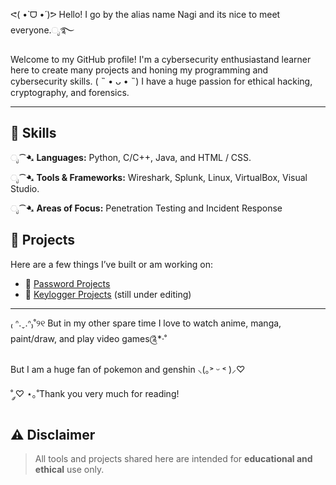 ᕙ(  •̀ ᗜ •́  )ᕗ Hello! I go by the alias name Nagi and its nice to meet everyone.ೃ࿐


Welcome to my GitHub profile! I'm a cybersecurity enthusiastand learner here to create many projects and honing my programming and cybersecurity skills.    ( ˵ • ᴗ • ˵)
I have a huge passion for ethical hacking, cryptography, and forensics.

---

## 💼 Skills

ೃ⁀➷  **Languages:** Python, C/C++, Java, and HTML / CSS.

ೃ⁀➷  **Tools & Frameworks:** Wireshark, Splunk, Linux, VirtualBox, Visual Studio.

ೃ⁀➷  **Areas of Focus:** Penetration Testing and Incident Response


## 🧰 Projects

Here are a few things I’ve built or am working on:

- 📁 [Password Projects](https://github.com/Nagi6055/Projects/tree/main/Password%20Projects)
- 📁 [Keylogger Projects](https://github.com/Nagi6055/Projects/tree/main/KeyLogger%20Project) (still under editing)
  
---

₍ ᐢ.ˬ.ᐢ₎˚୨୧ But in my other spare time I love to watch anime, manga, paint/draw, and play video games༊*·˚

But I am a huge fan of pokemon and genshin ⸜(｡˃ ᵕ ˂ )⸝♡

˚ ༘♡ ⋆｡˚Thank you very much for reading!


## ⚠️ Disclaimer

> All tools and projects shared here are intended for **educational and ethical** use only.
<!---
Nagi6055/Nagi6055 is a ✨ special ✨ repository because its `README.md` (this file) appears on your GitHub profile.
You can click the Preview link to take a look at your changes.
--->

